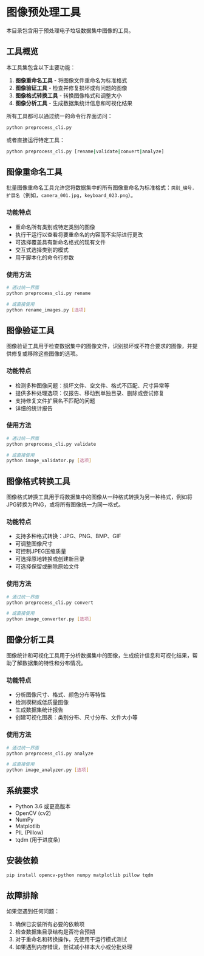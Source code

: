 # 图像预处理工具

本目录包含用于预处理电子垃圾数据集中图像的工具。

## 工具概览

本工具集包含以下主要功能：

1. **图像重命名工具** - 将图像文件重命名为标准格式
2. **图像验证工具** - 检查并修复损坏或有问题的图像
3. **图像格式转换工具** - 转换图像格式和调整大小
4. **图像分析工具** - 生成数据集统计信息和可视化结果

所有工具都可以通过统一的命令行界面访问：

```bash
python preprocess_cli.py
```

或者直接运行特定工具：

```bash
python preprocess_cli.py [rename|validate|convert|analyze]
```

## 图像重命名工具

批量图像重命名工具允许您将数据集中的所有图像重命名为标准格式：`类别_编号.扩展名`（例如，`camera_001.jpg`，`keyboard_023.png`）。

### 功能特点

- 重命名所有类别或特定类别的图像
- 执行干运行以查看将要重命名的内容而不实际进行更改
- 可选择覆盖具有新命名格式的现有文件
- 交互式选择类别的模式
- 用于脚本化的命令行参数

### 使用方法

```bash
# 通过统一界面
python preprocess_cli.py rename

# 或直接使用
python rename_images.py [选项]
```

## 图像验证工具

图像验证工具用于检查数据集中的图像文件，识别损坏或不符合要求的图像，并提供修复或移除这些图像的选项。

### 功能特点

- 检测多种图像问题：损坏文件、空文件、格式不匹配、尺寸异常等
- 提供多种处理选项：仅报告、移动到单独目录、删除或尝试修复
- 支持修复文件扩展名不匹配的问题
- 详细的统计报告

### 使用方法

```bash
# 通过统一界面
python preprocess_cli.py validate

# 或直接使用
python image_validator.py [选项]
```

## 图像格式转换工具

图像格式转换工具用于将数据集中的图像从一种格式转换为另一种格式，例如将JPG转换为PNG，或将所有图像统一为同一格式。

### 功能特点

- 支持多种格式转换：JPG、PNG、BMP、GIF
- 可调整图像尺寸
- 可控制JPEG压缩质量
- 可选择原地转换或创建新目录
- 可选择保留或删除原始文件

### 使用方法

```bash
# 通过统一界面
python preprocess_cli.py convert

# 或直接使用
python image_converter.py [选项]
```

## 图像分析工具

图像统计和可视化工具用于分析数据集中的图像，生成统计信息和可视化结果，帮助了解数据集的特性和分布情况。

### 功能特点

- 分析图像尺寸、格式、颜色分布等特性
- 检测模糊或低质量图像
- 生成数据集统计报告
- 创建可视化图表：类别分布、尺寸分布、文件大小等

### 使用方法

```bash
# 通过统一界面
python preprocess_cli.py analyze

# 或直接使用
python image_analyzer.py [选项]
```

## 系统要求

- Python 3.6 或更高版本
- OpenCV (cv2)
- NumPy
- Matplotlib
- PIL (Pillow)
- tqdm (用于进度条)

## 安装依赖

```bash
pip install opencv-python numpy matplotlib pillow tqdm
```

## 故障排除

如果您遇到任何问题：

1. 确保已安装所有必要的依赖项
2. 检查数据集目录结构是否符合预期
3. 对于重命名和转换操作，先使用干运行模式测试
4. 如果遇到内存错误，尝试减小样本大小或分批处理 